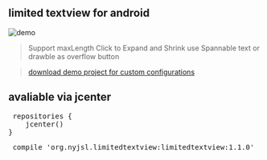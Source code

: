 
## limited textview for android  ##

![demo](demo.gif)

> Support maxLength Click to Expand and Shrink
use Spannable text or drawble as overflow button 

> [download demo project for custom configurations](https://github.com/nyjsl/LimitedTextView.git)

## avaliable via jcenter ##

<pre>
 repositories {
    jcenter()
}
</pre>
<pre>
 compile 'org.nyjsl.limitedtextview:limitedtextview:1.1.0'
</pre>